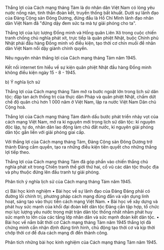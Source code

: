 Thắng lợi của Cách mạng tháng Tám là do nhân dân Việt Nam có lòng yêu nước nồng nàn, tinh thần đoàn kết, truyền thống bất khuất. Dưới sự lãnh đạo của Đảng Cộng sản Đông Dương, đứng đầu là Hồ Chí Minh lãnh đạo nhân dân Việt Nam đã "đứng dậy đem sức ta mà tự giải phóng cho ta".

Thắng lợi của lực lượng Đồng minh và Hồng quân Liên Xô trong cuộc chiến tranh chống chủ nghĩa phát xít, trực tiếp là quân phiệt Nhật, buộc Chính phủ Nhật phải đầu hàng Đồng minh vô điều kiện, tạo thời cơ chín muồi để nhân dân Việt Nam nổi dậy giành chính quyền.

Nêu nguyên nhân thắng lợi của Cách mạng tháng Tám năm 1945.

Kết nối internet tìm hiểu về sự kiện quân phiệt Nhật đầu hàng Đồng minh không điều kiện ngày 15 - 8 - 1945.

b) Ý nghĩa lịch sử

Thắng lợi của Cách mạng tháng Tám mở ra bước ngoặt lớn trong lịch sử dân tộc: đập tan ách thống trị của thực dân Pháp và quân phiệt Nhật, chấm dứt chế độ quân chủ hơn 1 000 năm ở Việt Nam, lập ra nước Việt Nam Dân chủ Cộng hoà.

Thắng lợi của Cách mạng tháng Tám đánh dấu bước phát triển nhảy vọt của cách mạng Việt Nam, mở ra kỉ nguyên mới trong lịch sử dân tộc: kỉ nguyên độc lập, tự do, nhân dân lao động làm chủ đất nước, kỉ nguyên giải phóng dân tộc gắn liền với giải phóng giai cấp.

Với thắng lợi của Cách mạng tháng Tám, Đảng Cộng sản Đông Dương trở thành Đảng cầm quyền, tạo ra những điều kiện tiên quyết cho những thắng lợi tiếp theo.

Thắng lợi của Cách mạng tháng Tám đã góp phần vào chiến thắng chủ nghĩa phát xít trong Chiến tranh thế giới thứ hai, cổ vũ các dân tộc thuộc địa và phụ thuộc đứng lên đấu tranh tự giải phóng.

Phân tích ý nghĩa lịch sử của Cách mạng tháng Tám năm 1945.

c) Bài học kinh nghiệm
• Bài học về sự lãnh đạo của Đảng
Đảng phải có đường lối chính trị, phương pháp cách mạng đúng đắn và vận dụng linh hoạt, sáng tạo vào thực tiễn cách mạng Việt Nam.
• Bài học về xây dựng và phát huy sức mạnh của khối đại đoàn kết dân tộc
Đảng cần tập hợp, tổ chức mọi lực lượng yêu nước trong mặt trận dân tộc thống nhất nhằm phát huy sức mạnh to lớn của các tầng lớp nhân dân và sức mạnh đoàn kết dân tộc.
• Bài học về nắm bắt thời cơ
Cách mạng tháng Tám năm 1945 thắng lợi đã chứng minh cần nhận định đúng tình hình, chủ động tạo thời cơ và kịp thời chớp thời cơ để đưa cách mạng đi đến thành công.

Phân tích những bài học kinh nghiệm của Cách mạng tháng Tám năm 1945.